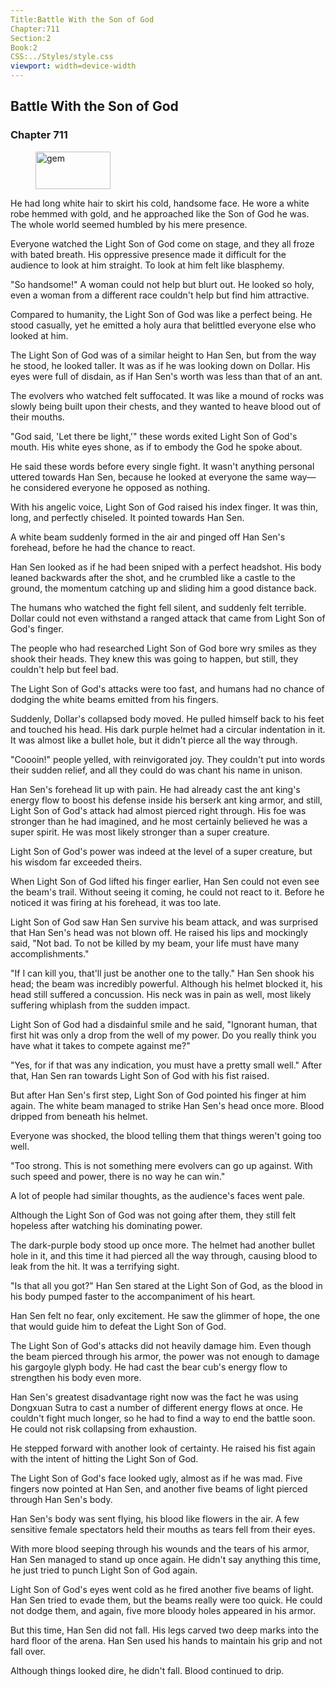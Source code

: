 ```yaml
---
Title:Battle With the Son of God 
Chapter:711 
Section:2 
Book:2 
CSS:../Styles/style.css 
viewport: width=device-width
---
```

  
## Battle With the Son of God
### Chapter 711
  
<figure>
	<img src="../Images/gem.gif" alt="gem" id="gem" width="120" height="60" />
</figure>
  

  
He had long white hair to skirt his cold, handsome face. He wore a white robe hemmed with gold, and he approached like the Son of God he was. The whole world seemed humbled by his mere presence.

Everyone watched the Light Son of God come on stage, and they all froze with bated breath. His oppressive presence made it difficult for the audience to look at him straight. To look at him felt like blasphemy.

"So handsome!" A woman could not help but blurt out. He looked so holy, even a woman from a different race couldn't help but find him attractive.

Compared to humanity, the Light Son of God was like a perfect being. He stood casually, yet he emitted a holy aura that belittled everyone else who looked at him.

The Light Son of God was of a similar height to Han Sen, but from the way he stood, he looked taller. It was as if he was looking down on Dollar. His eyes were full of disdain, as if Han Sen's worth was less than that of an ant.

The evolvers who watched felt suffocated. It was like a mound of rocks was slowly being built upon their chests, and they wanted to heave blood out of their mouths.

"God said, 'Let there be light,'" these words exited Light Son of God's mouth. His white eyes shone, as if to embody the God he spoke about.

He said these words before every single fight. It wasn't anything personal uttered towards Han Sen, because he looked at everyone the same way—he considered everyone he opposed as nothing.

With his angelic voice, Light Son of God raised his index finger. It was thin, long, and perfectly chiseled. It pointed towards Han Sen.

A white beam suddenly formed in the air and pinged off Han Sen's forehead, before he had the chance to react.

Han Sen looked as if he had been sniped with a perfect headshot. His body leaned backwards after the shot, and he crumbled like a castle to the ground, the momentum catching up and sliding him a good distance back.

The humans who watched the fight fell silent, and suddenly felt terrible. Dollar could not even withstand a ranged attack that came from Light Son of God's finger.

The people who had researched Light Son of God bore wry smiles as they shook their heads. They knew this was going to happen, but still, they couldn't help but feel bad.

The Light Son of God's attacks were too fast, and humans had no chance of dodging the white beams emitted from his fingers.

Suddenly, Dollar's collapsed body moved. He pulled himself back to his feet and touched his head. His dark purple helmet had a circular indentation in it. It was almost like a bullet hole, but it didn't pierce all the way through.

"Coooin!" people yelled, with reinvigorated joy. They couldn't put into words their sudden relief, and all they could do was chant his name in unison.

Han Sen's forehead lit up with pain. He had already cast the ant king's energy flow to boost his defense inside his berserk ant king armor, and still, Light Son of God's attack had almost pierced right through. His foe was stronger than he had imagined, and he most certainly believed he was a super spirit. He was most likely stronger than a super creature.

Light Son of God's power was indeed at the level of a super creature, but his wisdom far exceeded theirs.

When Light Son of God lifted his finger earlier, Han Sen could not even see the beam's trail. Without seeing it coming, he could not react to it. Before he noticed it was firing at his forehead, it was too late.

Light Son of God saw Han Sen survive his beam attack, and was surprised that Han Sen's head was not blown off. He raised his lips and mockingly said, "Not bad. To not be killed by my beam, your life must have many accomplishments."

"If I can kill you, that'll just be another one to the tally." Han Sen shook his head; the beam was incredibly powerful. Although his helmet blocked it, his head still suffered a concussion. His neck was in pain as well, most likely suffering whiplash from the sudden impact.

Light Son of God had a disdainful smile and he said, "Ignorant human, that first hit was only a drop from the well of my power. Do you really think you have what it takes to compete against me?"

"Yes, for if that was any indication, you must have a pretty small well." After that, Han Sen ran towards Light Son of God with his fist raised.

But after Han Sen's first step, Light Son of God pointed his finger at him again. The white beam managed to strike Han Sen's head once more. Blood dripped from beneath his helmet.

Everyone was shocked, the blood telling them that things weren't going too well.

"Too strong. This is not something mere evolvers can go up against. With such speed and power, there is no way he can win."

A lot of people had similar thoughts, as the audience's faces went pale.

Although the Light Son of God was not going after them, they still felt hopeless after watching his dominating power.

The dark-purple body stood up once more. The helmet had another bullet hole in it, and this time it had pierced all the way through, causing blood to leak from the hit. It was a terrifying sight.

"Is that all you got?" Han Sen stared at the Light Son of God, as the blood in his body pumped faster to the accompaniment of his heart.

Han Sen felt no fear, only excitement. He saw the glimmer of hope, the one that would guide him to defeat the Light Son of God.

The Light Son of God's attacks did not heavily damage him. Even though the beam pierced through his armor, the power was not enough to damage his gargoyle glyph body. He had cast the bear cub's energy flow to strengthen his body even more.

Han Sen's greatest disadvantage right now was the fact he was using Dongxuan Sutra to cast a number of different energy flows at once. He couldn't fight much longer, so he had to find a way to end the battle soon. He could not risk collapsing from exhaustion.

He stepped forward with another look of certainty. He raised his fist again with the intent of hitting the Light Son of God.

The Light Son of God's face looked ugly, almost as if he was mad. Five fingers now pointed at Han Sen, and another five beams of light pierced through Han Sen's body.

Han Sen's body was sent flying, his blood like flowers in the air. A few sensitive female spectators held their mouths as tears fell from their eyes.

With more blood seeping through his wounds and the tears of his armor, Han Sen managed to stand up once again. He didn't say anything this time, he just tried to punch Light Son of God again.

Light Son of God's eyes went cold as he fired another five beams of light. Han Sen tried to evade them, but the beams really were too quick. He could not dodge them, and again, five more bloody holes appeared in his armor.

But this time, Han Sen did not fall. His legs carved two deep marks into the hard floor of the arena. Han Sen used his hands to maintain his grip and not fall over.

Although things looked dire, he didn't fall. Blood continued to drip.